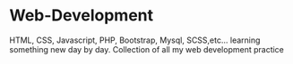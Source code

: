 # Web-Development
HTML, CSS, Javascript, PHP, Bootstrap, Mysql, SCSS,etc...
learning something new day by day.
Collection of all my web development practice 
